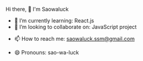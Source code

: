 


<!-- ✨ _special_ ✨ -->


Hi there, 👋 I'm Saowaluck
<!--  🔭 I’m currently working on ... -->
- 🌱 I’m currently learning: React.js 
- 👯 I’m looking to collaborate on: JavaScript project
<!--  🤔 I’m looking for help with ... -->
<!-- - 💬 Ask me about ... -->
- 📫 How to reach me: saowaluck.ssm@gmail.com

- 😄 Pronouns: sao-wa-luck
<!--  ⚡ Fun fact: ... -->




